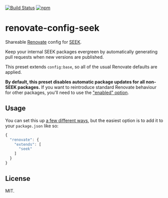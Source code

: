 [![Build Status](https://img.shields.io/travis/seek-oss/renovate-config-seek/master.svg?style=flat-square)](http://travis-ci.org/seek-oss/renovate-config-seek) [![npm](https://img.shields.io/npm/v/renovate-config-seek.svg?style=flat-square)](https://www.npmjs.com/package/renovate-config-seek)

# renovate-config-seek
Shareable [Renovate](https://renovateapp.com) config for [SEEK](https://github.com/seek-oss).

Keep your internal SEEK packages evergreen by automatically generating pull requests when new versions are published.

This preset extends `config:base`, so all of the usual Renovate defaults are applied.

**By default, this preset disables automatic package updates for all non-SEEK packages.** If you want to reintroduce standard Renovate behaviour for other packages, you'll need to use the ["enabled" option](https://renovateapp.com/docs/configuration-reference/configuration-options#enabled).

## Usage
You can set this up [a few different ways](https://renovateapp.com/docs/getting-started/configure-renovate#configuration-location), but the easiest option is to add it to your `package.json` like so:

```js
{
  "renovate": {
    "extends": [
      "seek"
    ]
  }
}
```

## License

MIT.
